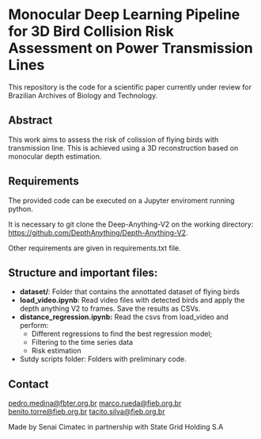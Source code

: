 # Monocular Deep Learning Pipeline for 3D Bird Collision Risk Assessment on Power Transmission Lines

This repository is the code for a scientific paper currently under review for Brazilian Archives of Biology and Technology.

## Abstract

This work aims to assess the risk of colission of flying birds with transmission line. This is achieved using a 3D reconstruction based on monocular depth estimation.

## Requirements

The provided code can be executed on a Jupyter enviroment running python.

It is necessary to git clone the Deep-Anything-V2 on the working directory: https://github.com/DepthAnything/Depth-Anything-V2.

Other requirements are given in requirements.txt file.

## Structure and important files: 

- **dataset/**: Folder that contains the annottated dataset of flying birds
- **load_video.ipynb**: Read video files with detected birds and apply the depth anything V2 to frames. Save the results as CSVs.
- **distance_regression.ipynb:** Read the csvs from load_video and perform:
  -  Different regressions to find the best regression model;
  -  Filtering to the time series data
  -  Risk estimation
- Sutdy scripts folder: Folders with preliminary code. 

## Contact

pedro.medina@fbter.org.br
marco.rueda@fieb.org.br
benito.torre@fieb.org.br
tacito.silva@fieb.org.br

Made by Senai Cimatec in partnership with State Grid Holding S.A

